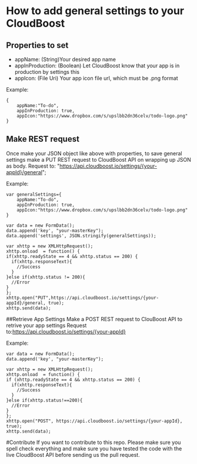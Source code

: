 
# How to add general settings to your CloudBoost 

## Properties to set

* appName: (String)Your desired app name
* appInProduction: (Boolean) Let CloudBoost know that your app is in production by settings this
* appIcon: (File Uri) Your app icon file url, which must be .png format

Example:
```
{
	appName:"To-do",
	appInProduction: true,
	appIcon:"https://www.dropbox.com/s/upslbb2dn36celv/todo-logo.png"
}
```   

## Make REST request
Once make your JSON object like above with properties, to save general settings make a PUT REST request to CloudBoost API on wrapping up JSON as body.
Request to: "https://api.cloudboost.io/settings/{your-appId}/general";

Example:
```
var generalSettings={
	appName:"To-do",
	appInProduction: true,
	appIcon:"https://www.dropbox.com/s/upslbb2dn36celv/todo-logo.png"
}

var data = new FormData();        
data.append('key', "your-masterKey");
data.append('settings', JSON.stringify(generalSettings));

var xhttp = new XMLHttpRequest();
xhttp.onload  = function() {
if(xhttp.readyState == 4 && xhttp.status == 200) {
  if(xhttp.responseText){
    //Success
  }            
}else if(xhttp.status != 200){
  //Error
}
};
xhttp.open("PUT",https://api.cloudboost.io/settings/{your-appId}/general, true);        
xhttp.send(data);
``` 

##Retrieve App Settings
Make a POST REST request to ClouBoost API to retrive your app settings
Request to:https://api.cloudboost.io/settings/{your-appId}

Example:
```
var data = new FormData();
data.append('key', "your-masterKey");

var xhttp = new XMLHttpRequest();
xhttp.onload  = function() {
if (xhttp.readyState == 4 && xhttp.status == 200) {
  if(xhttp.responseText){
    //Success
  }            
}else if(xhttp.status!==200){
  //Error
}
};
xhttp.open("POST", https://api.cloudboost.io/settings/{your-appId}, true);        
xhttp.send(data);
```

#Contribute
If you want to contribute to this repo. Please make sure you spell check everything and make sure you have tested the code with the live CloudBoost API before sending us the pull request.
